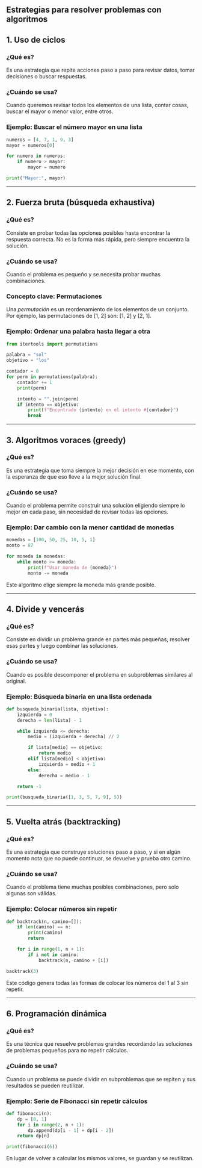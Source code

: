 ## Estrategias para resolver problemas con algoritmos
## 1. Uso de ciclos

### ¿Qué es?

Es una estrategia que repite acciones paso a paso para revisar datos, tomar decisiones o buscar respuestas.

### ¿Cuándo se usa?

Cuando queremos revisar todos los elementos de una lista, contar cosas, buscar el mayor o menor valor, entre otros.

### Ejemplo: Buscar el número mayor en una lista

```python
numeros = [4, 7, 1, 9, 3]
mayor = numeros[0]

for numero in numeros:
    if numero > mayor:
        mayor = numero

print("Mayor:", mayor)
```

---

## 2. Fuerza bruta (búsqueda exhaustiva)

### ¿Qué es?

Consiste en probar todas las opciones posibles hasta encontrar la respuesta correcta. No es la forma más rápida, pero siempre encuentra la solución.

### ¿Cuándo se usa?

Cuando el problema es pequeño y se necesita probar muchas combinaciones.

### Concepto clave: Permutaciones

Una *permutación* es un reordenamiento de los elementos de un conjunto. Por ejemplo, las permutaciones de \[1, 2] son: \[1, 2] y \[2, 1].

### Ejemplo: Ordenar una palabra hasta llegar a otra

```python
from itertools import permutations

palabra = "sol"
objetivo = "los"

contador = 0
for perm in permutations(palabra):
    contador += 1
    print(perm)

    intento = "".join(perm)
    if intento == objetivo:
        print(f"Encontrado {intento} en el intento #{contador}")
        break
```

---

## 3. Algoritmos voraces (greedy)

### ¿Qué es?

Es una estrategia que toma siempre la mejor decisión en ese momento, con la esperanza de que eso lleve a la mejor solución final.

### ¿Cuándo se usa?

Cuando el problema permite construir una solución eligiendo siempre lo mejor en cada paso, sin necesidad de revisar todas las opciones.

### Ejemplo: Dar cambio con la menor cantidad de monedas

```python
monedas = [100, 50, 25, 10, 5, 1]
monto = 87

for moneda in monedas:
    while monto >= moneda:
        print(f"Usar moneda de {moneda}")
        monto -= moneda
```

Este algoritmo elige siempre la moneda más grande posible.

---

## 4. Divide y vencerás

### ¿Qué es?

Consiste en dividir un problema grande en partes más pequeñas, resolver esas partes y luego combinar las soluciones.

### ¿Cuándo se usa?

Cuando es posible descomponer el problema en subproblemas similares al original.

### Ejemplo: Búsqueda binaria en una lista ordenada

```python
def busqueda_binaria(lista, objetivo):
    izquierda = 0
    derecha = len(lista) - 1

    while izquierda <= derecha:
        medio = (izquierda + derecha) // 2

        if lista[medio] == objetivo:
            return medio
        elif lista[medio] < objetivo:
            izquierda = medio + 1
        else:
            derecha = medio - 1

    return -1

print(busqueda_binaria([1, 3, 5, 7, 9], 5))
```

---

## 5. Vuelta atrás (backtracking)

### ¿Qué es?

Es una estrategia que construye soluciones paso a paso, y si en algún momento nota que no puede continuar, se devuelve y prueba otro camino.

### ¿Cuándo se usa?

Cuando el problema tiene muchas posibles combinaciones, pero solo algunas son válidas.

### Ejemplo: Colocar números sin repetir

```python
def backtrack(n, camino=[]):
    if len(camino) == n:
        print(camino)
        return

    for i in range(1, n + 1):
        if i not in camino:
            backtrack(n, camino + [i])

backtrack(3)
```

Este código genera todas las formas de colocar los números del 1 al 3 sin repetir.

---

## 6. Programación dinámica

### ¿Qué es?

Es una técnica que resuelve problemas grandes recordando las soluciones de problemas pequeños para no repetir cálculos.

### ¿Cuándo se usa?

Cuando un problema se puede dividir en subproblemas que se repiten y sus resultados se pueden reutilizar.

### Ejemplo: Serie de Fibonacci sin repetir cálculos

```python
def fibonacci(n):
    dp = [0, 1]
    for i in range(2, n + 1):
        dp.append(dp[i - 1] + dp[i - 2])
    return dp[n]

print(fibonacci(6))
```

En lugar de volver a calcular los mismos valores, se guardan y se reutilizan.